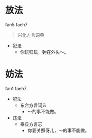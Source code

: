 

# 放法
fan5 faeh7
> 兴化方言词典
- 犯法
  - 你玩归玩，覅在外头～。



# 妨法
fan1 faeh7
+ 犯法
  * 东台方言词典
    - ～的事不能做。
+ 违法
  * 泰县方言志
    - 你要关照伢儿，～的事不能做。
